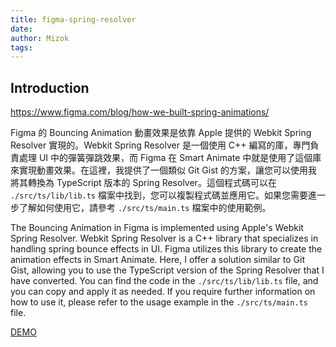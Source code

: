 ```yaml
---
title: figma-spring-resolver
date: 
author: Mizok
tags: 
---
```


## Introduction

https://www.figma.com/blog/how-we-built-spring-animations/

Figma 的 Bouncing Animation 動畫效果是依靠 Apple 提供的 Webkit Spring Resolver 實現的。Webkit Spring Resolver 是一個使用 C++ 編寫的庫，專門負責處理 UI 中的彈簧彈跳效果，而 Figma 在 Smart Animate 中就是使用了這個庫來實現動畫效果。在這裡，我提供了一個類似 Git Gist 的方案，讓您可以使用我將其轉換為 TypeScript 版本的 Spring Resolver。這個程式碼可以在 `./src/ts/lib/lib.ts` 檔案中找到，您可以複製程式碼並應用它。如果您需要進一步了解如何使用它，請參考 `./src/ts/main.ts` 檔案中的使用範例。

The Bouncing Animation in Figma is implemented using Apple's Webkit Spring Resolver. Webkit Spring Resolver is a C++ library that specializes in handling spring bounce effects in UI. Figma utilizes this library to create the animation effects in Smart Animate. Here, I offer a solution similar to Git Gist, allowing you to use the TypeScript version of the Spring Resolver that I have converted. You can find the code in the `./src/ts/lib/lib.ts` file, and you can copy and apply it as needed. If you require further information on how to use it, please refer to the usage example in the `./src/ts/main.ts` file.








[DEMO](https://mizok.github.io/figma-spring-solver/)
